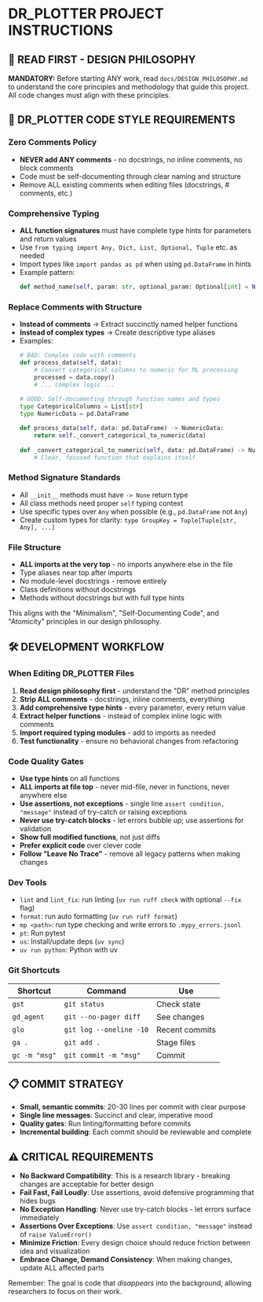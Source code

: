 # DR_PLOTTER PROJECT INSTRUCTIONS

## 🚨 READ FIRST - DESIGN PHILOSOPHY
**MANDATORY:** Before starting ANY work, read `docs/DESIGN_PHILOSOPHY.md` to understand the core principles and methodology that guide this project. All code changes must align with these principles.

## 🎯 DR_PLOTTER CODE STYLE REQUIREMENTS

### Zero Comments Policy
- **NEVER add ANY comments** - no docstrings, no inline comments, no block comments
- Code must be self-documenting through clear naming and structure
- Remove ALL existing comments when editing files (docstrings, # comments, etc.)

### Comprehensive Typing
- **ALL function signatures** must have complete type hints for parameters and return values
- Use `from typing import Any, Dict, List, Optional, Tuple` etc. as needed
- Import types like `import pandas as pd` when using `pd.DataFrame` in hints
- Example pattern:
  ```python
  def method_name(self, param: str, optional_param: Optional[int] = None) -> Dict[str, Any]:
  ```

### Replace Comments with Structure
- **Instead of comments** → Extract succinctly named helper functions
- **Instead of complex types** → Create descriptive type aliases
- Examples:
  ```python
  # BAD: Complex code with comments
  def process_data(self, data):
      # Convert categorical columns to numeric for ML processing
      processed = data.copy()
      # ... complex logic ...
      
  # GOOD: Self-documenting through function names and types
  type CategoricalColumns = List[str]
  type NumericData = pd.DataFrame
  
  def process_data(self, data: pd.DataFrame) -> NumericData:
      return self._convert_categorical_to_numeric(data)
      
  def _convert_categorical_to_numeric(self, data: pd.DataFrame) -> NumericData:
      # Clear, focused function that explains itself
  ```

### Method Signature Standards
- All `__init__` methods must have `-> None` return type
- All class methods need proper `self` typing context
- Use specific types over `Any` when possible (e.g., `pd.DataFrame` not `Any`)
- Create custom types for clarity: `type GroupKey = Tuple[Tuple[str, Any], ...]`

### File Structure
- **ALL imports at the very top** - no imports anywhere else in the file
- Type aliases near top after imports
- No module-level docstrings - remove entirely
- Class definitions without docstrings
- Methods without docstrings but with full type hints

This aligns with the "Minimalism", "Self-Documenting Code", and "Atomicity" principles in our design philosophy.

## 🛠️ DEVELOPMENT WORKFLOW

### When Editing DR_PLOTTER Files
1. **Read design philosophy first** - understand the "DR" method principles
2. **Strip ALL comments** - docstrings, inline comments, everything
3. **Add comprehensive type hints** - every parameter, every return value
4. **Extract helper functions** - instead of complex inline logic with comments
5. **Import required typing modules** - add to imports as needed
6. **Test functionality** - ensure no behavioral changes from refactoring

### Code Quality Gates
- **Use type hints** on all functions
- **ALL imports at file top** - never mid-file, never in functions, never anywhere else
- **Use assertions, not exceptions** - single line `assert condition, "message"` instead of try-catch or raising exceptions
- **Never use try-catch blocks** - let errors bubble up; use assertions for validation
- **Show full modified functions**, not just diffs
- **Prefer explicit code** over clever code
- **Follow "Leave No Trace"** - remove all legacy patterns when making changes

### Dev Tools
- `lint` and `lint_fix`: run linting (`uv run ruff check` with optional `--fix` flag)
- `format`: run auto formatting (`uv run ruff format`)
- `mp <path>`: run type checking and write errors to `.mypy_errors.jsonl`
- `pt`: Run pytest
- `us`: Install/update deps (`uv sync`)
- `uv run python`: Python with uv

### Git Shortcuts
| Shortcut | Command | Use |
|----------|---------|-----|
| `gst` | `git status` | Check state |
| `gd_agent` | `git --no-pager diff` | See changes |
| `glo` | `git log --oneline -10` | Recent commits |
| `ga .` | `git add .` | Stage files |
| `gc -m "msg"` | `git commit -m "msg"` | Commit |

## 📋 COMMIT STRATEGY
- **Small, semantic commits**: 20-30 lines per commit with clear purpose
- **Single line messages**: Succinct and clear, imperative mood
- **Quality gates**: Run linting/formatting before commits
- **Incremental building**: Each commit should be reviewable and complete

## ⚠️ CRITICAL REQUIREMENTS
- **No Backward Compatibility**: This is a research library - breaking changes are acceptable for better design
- **Fail Fast, Fail Loudly**: Use assertions, avoid defensive programming that hides bugs
- **No Exception Handling**: Never use try-catch blocks - let errors surface immediately
- **Assertions Over Exceptions**: Use `assert condition, "message"` instead of `raise ValueError()`
- **Minimize Friction**: Every design choice should reduce friction between idea and visualization
- **Embrace Change, Demand Consistency**: When making changes, update ALL affected parts

Remember: The goal is code that *disappears* into the background, allowing researchers to focus on their work.